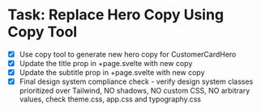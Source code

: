 # Task: Replace Hero Copy Using Copy Tool

- [x] Use copy tool to generate new hero copy for CustomerCardHero
- [x] Update the title prop in +page.svelte with new copy
- [x] Update the subtitle prop in +page.svelte with new copy
- [x] Final design system compliance check - verify design system classes prioritized over Tailwind, NO shadows, NO custom CSS, NO arbitrary values, check theme.css, app.css and typography.css